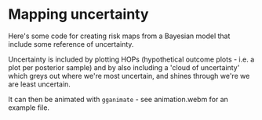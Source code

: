 # Mapping uncertainty

Here's some code for creating risk maps from a Bayesian model that include some reference of uncertainty.

Uncertainty is included by plotting HOPs (hypothetical outcome plots - i.e. a plot per posterior sample) and
by also including a 'cloud of uncertainty' which greys out where we're most uncertain, and shines through we're
we are least uncertain.

It can then be animated with `gganimate` - see animation.webm for an example file.
